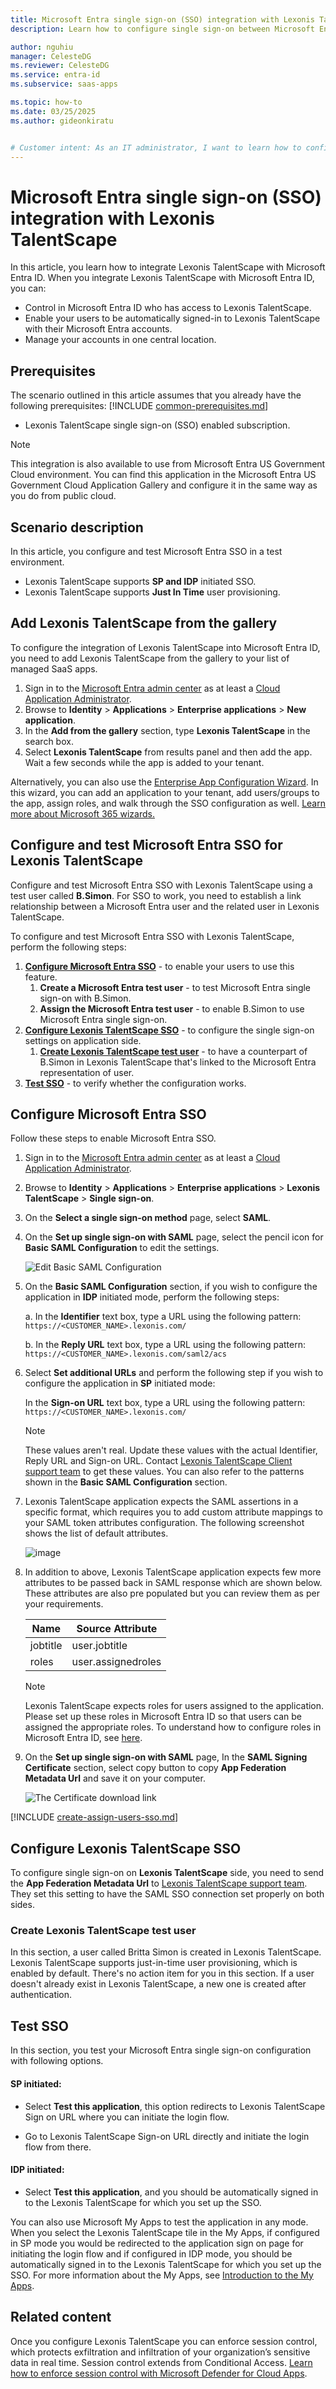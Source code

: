 ```yaml
---
title: Microsoft Entra single sign-on (SSO) integration with Lexonis TalentScape
description: Learn how to configure single sign-on between Microsoft Entra ID and Lexonis TalentScape.

author: nguhiu
manager: CelesteDG
ms.reviewer: CelesteDG
ms.service: entra-id
ms.subservice: saas-apps

ms.topic: how-to
ms.date: 03/25/2025
ms.author: gideonkiratu


# Customer intent: As an IT administrator, I want to learn how to configure single sign-on between Microsoft Entra ID and Lexonis TalentScape so that I can control who has access to Lexonis TalentScape, enable automatic sign-in with Microsoft Entra accounts, and manage my accounts in one central location.
---
```


# Microsoft Entra single sign-on (SSO) integration with Lexonis TalentScape

In this article,  you learn how to integrate Lexonis TalentScape with Microsoft Entra ID. When you integrate Lexonis TalentScape with Microsoft Entra ID, you can:

* Control in Microsoft Entra ID who has access to Lexonis TalentScape.
* Enable your users to be automatically signed-in to Lexonis TalentScape with their Microsoft Entra accounts.
* Manage your accounts in one central location.

## Prerequisites
The scenario outlined in this article assumes that you already have the following prerequisites:
[!INCLUDE [common-prerequisites.md](~/identity/saas-apps/includes/common-prerequisites.md)]
* Lexonis TalentScape single sign-on (SSO) enabled subscription.

> [!NOTE]
> This integration is also available to use from Microsoft Entra US Government Cloud environment. You can find this application in the Microsoft Entra US Government Cloud Application Gallery and configure it in the same way as you do from public cloud.

## Scenario description

In this article,  you configure and test Microsoft Entra SSO in a test environment.

* Lexonis TalentScape supports **SP and IDP** initiated SSO.
* Lexonis TalentScape supports **Just In Time** user provisioning.

## Add Lexonis TalentScape from the gallery

To configure the integration of Lexonis TalentScape into Microsoft Entra ID, you need to add Lexonis TalentScape from the gallery to your list of managed SaaS apps.

1. Sign in to the [Microsoft Entra admin center](https://entra.microsoft.com) as at least a [Cloud Application Administrator](~/identity/role-based-access-control/permissions-reference.md#cloud-application-administrator).
1. Browse to **Identity** > **Applications** > **Enterprise applications** > **New application**.
1. In the **Add from the gallery** section, type **Lexonis TalentScape** in the search box.
1. Select **Lexonis TalentScape** from results panel and then add the app. Wait a few seconds while the app is added to your tenant.

 Alternatively, you can also use the [Enterprise App Configuration Wizard](https://portal.office.com/AdminPortal/home?Q=Docs#/azureadappintegration). In this wizard, you can add an application to your tenant, add users/groups to the app, assign roles, and walk through the SSO configuration as well. [Learn more about Microsoft 365 wizards.](/microsoft-365/admin/misc/azure-ad-setup-guides)

<a name='configure-and-test-azure-ad-sso-for-lexonis-talentscape'></a>

## Configure and test Microsoft Entra SSO for Lexonis TalentScape

Configure and test Microsoft Entra SSO with Lexonis TalentScape using a test user called **B.Simon**. For SSO to work, you need to establish a link relationship between a Microsoft Entra user and the related user in Lexonis TalentScape.

To configure and test Microsoft Entra SSO with Lexonis TalentScape, perform the following steps:

1. **[Configure Microsoft Entra SSO](#configure-azure-ad-sso)** - to enable your users to use this feature.
    1. **Create a Microsoft Entra test user** - to test Microsoft Entra single sign-on with B.Simon.
    1. **Assign the Microsoft Entra test user** - to enable B.Simon to use Microsoft Entra single sign-on.
1. **[Configure Lexonis TalentScape SSO](#configure-lexonis-talentscape-sso)** - to configure the single sign-on settings on application side.
    1. **[Create Lexonis TalentScape test user](#create-lexonis-talentscape-test-user)** - to have a counterpart of B.Simon in Lexonis TalentScape that's linked to the Microsoft Entra representation of user.
1. **[Test SSO](#test-sso)** - to verify whether the configuration works.

<a name='configure-azure-ad-sso'></a>

## Configure Microsoft Entra SSO

Follow these steps to enable Microsoft Entra SSO.

1. Sign in to the [Microsoft Entra admin center](https://entra.microsoft.com) as at least a [Cloud Application Administrator](~/identity/role-based-access-control/permissions-reference.md#cloud-application-administrator).
1. Browse to **Identity** > **Applications** > **Enterprise applications** > **Lexonis TalentScape** > **Single sign-on**.
1. On the **Select a single sign-on method** page, select **SAML**.
1. On the **Set up single sign-on with SAML** page, select the pencil icon for **Basic SAML Configuration** to edit the settings.

   ![Edit Basic SAML Configuration](common/edit-urls.png)

1. On the **Basic SAML Configuration** section, if you wish to configure the application in **IDP** initiated mode, perform the following steps:

    a. In the **Identifier** text box, type a URL using the following pattern:
    `https://<CUSTOMER_NAME>.lexonis.com/`

    b. In the **Reply URL** text box, type a URL using the following pattern:
    `https://<CUSTOMER_NAME>.lexonis.com/saml2/acs`

1. Select **Set additional URLs** and perform the following step if you wish to configure the application in **SP** initiated mode:

    In the **Sign-on URL** text box, type a URL using the following pattern:
    `https://<CUSTOMER_NAME>.lexonis.com/`

	> [!NOTE]
	> These values aren't real. Update these values with the actual Identifier, Reply URL and Sign-on URL. Contact [Lexonis TalentScape Client support team](mailto:support@lexonis.com) to get these values. You can also refer to the patterns shown in the **Basic SAML Configuration** section.

1. Lexonis TalentScape application expects the SAML assertions in a specific format, which requires you to add custom attribute mappings to your SAML token attributes configuration. The following screenshot shows the list of default attributes.

	![image](common/default-attributes.png)

1. In addition to above, Lexonis TalentScape application expects few more attributes to be passed back in SAML response which are shown below. These attributes are also pre populated but you can review them as per your requirements.
	
	| Name |  Source Attribute|
	| ----------------- | --------- |
	| jobtitle | user.jobtitle |
	| roles | user.assignedroles |

    > [!NOTE]
    > Lexonis TalentScape expects roles for users assigned to the application. Please set up these roles in Microsoft Entra ID so that users can be assigned the appropriate roles. To understand how to configure roles in Microsoft Entra ID, see [here](~/identity-platform/howto-add-app-roles-in-apps.md).

1. On the **Set up single sign-on with SAML** page, In the **SAML Signing Certificate** section, select copy button to copy **App Federation Metadata Url** and save it on your computer.

	![The Certificate download link](common/copy-metadataurl.png)

<a name='create-an-azure-ad-test-user'></a>

[!INCLUDE [create-assign-users-sso.md](~/identity/saas-apps/includes/create-assign-users-sso.md)]

## Configure Lexonis TalentScape SSO

To configure single sign-on on **Lexonis TalentScape** side, you need to send the **App Federation Metadata Url** to [Lexonis TalentScape support team](mailto:support@lexonis.com). They set this setting to have the SAML SSO connection set properly on both sides.

### Create Lexonis TalentScape test user

In this section, a user called Britta Simon is created in Lexonis TalentScape. Lexonis TalentScape supports just-in-time user provisioning, which is enabled by default. There's no action item for you in this section. If a user doesn't already exist in Lexonis TalentScape, a new one is created after authentication.

## Test SSO 

In this section, you test your Microsoft Entra single sign-on configuration with following options. 

#### SP initiated:

* Select **Test this application**, this option redirects to Lexonis TalentScape Sign on URL where you can initiate the login flow.  

* Go to Lexonis TalentScape Sign-on URL directly and initiate the login flow from there.

#### IDP initiated:

* Select **Test this application**, and you should be automatically signed in to the Lexonis TalentScape for which you set up the SSO. 

You can also use Microsoft My Apps to test the application in any mode. When you select the Lexonis TalentScape tile in the My Apps, if configured in SP mode you would be redirected to the application sign on page for initiating the login flow and if configured in IDP mode, you should be automatically signed in to the Lexonis TalentScape for which you set up the SSO. For more information about the My Apps, see [Introduction to the My Apps](https://support.microsoft.com/account-billing/sign-in-and-start-apps-from-the-my-apps-portal-2f3b1bae-0e5a-4a86-a33e-876fbd2a4510).


## Related content

Once you configure Lexonis TalentScape you can enforce session control, which protects exfiltration and infiltration of your organization’s sensitive data in real time. Session control extends from Conditional Access. [Learn how to enforce session control with Microsoft Defender for Cloud Apps](/cloud-app-security/proxy-deployment-any-app).
